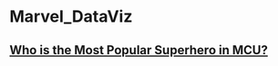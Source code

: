 # Marvel_DataViz
 ## [Who is the Most Popular Superhero in MCU?](https://kikijinqili.github.io/Marvel_DataViz/Ver1/index.html)
